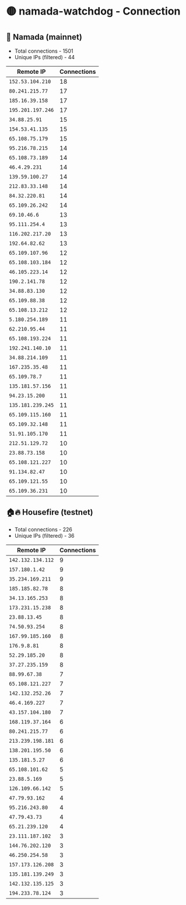 # 🟡 namada-watchdog - Connection

## 🚀 Namada (mainnet)
- Total connections - 1501
- Unique IPs (filtered) - 44

| Remote IP | Connections |
|-----------|-------------|
| `152.53.104.210` | 18 |
| `80.241.215.77` | 17 |
| `185.16.39.158` | 17 |
| `195.201.197.246` | 17 |
| `34.88.25.91` | 15 |
| `154.53.41.135` | 15 |
| `65.108.75.179` | 15 |
| `95.216.78.215` | 14 |
| `65.108.73.189` | 14 |
| `46.4.29.231` | 14 |
| `139.59.100.27` | 14 |
| `212.83.33.148` | 14 |
| `84.32.220.81` | 14 |
| `65.109.26.242` | 14 |
| `69.10.46.6` | 13 |
| `95.111.254.4` | 13 |
| `116.202.217.20` | 13 |
| `192.64.82.62` | 13 |
| `65.109.107.96` | 12 |
| `65.108.103.184` | 12 |
| `46.105.223.14` | 12 |
| `190.2.141.78` | 12 |
| `34.88.83.130` | 12 |
| `65.109.88.38` | 12 |
| `65.108.13.212` | 12 |
| `5.180.254.189` | 11 |
| `62.210.95.44` | 11 |
| `65.108.193.224` | 11 |
| `192.241.140.10` | 11 |
| `34.88.214.109` | 11 |
| `167.235.35.48` | 11 |
| `65.109.78.7` | 11 |
| `135.181.57.156` | 11 |
| `94.23.15.200` | 11 |
| `135.181.239.245` | 11 |
| `65.109.115.160` | 11 |
| `65.109.32.148` | 11 |
| `51.91.105.170` | 11 |
| `212.51.129.72` | 10 |
| `23.88.73.158` | 10 |
| `65.108.121.227` | 10 |
| `91.134.82.47` | 10 |
| `65.109.121.55` | 10 |
| `65.109.36.231` | 10 |

## 🏠🔥 Housefire (testnet)

- Total connections - 226
- Unique IPs (filtered) - 36

| Remote IP | Connections |
|-----------|-------------|
| `142.132.134.112` | 9 |
| `157.180.1.42` | 9 |
| `35.234.169.211` | 9 |
| `185.185.82.78` | 8 |
| `34.13.165.253` | 8 |
| `173.231.15.238` | 8 |
| `23.88.13.45` | 8 |
| `74.50.93.254` | 8 |
| `167.99.185.160` | 8 |
| `176.9.8.81` | 8 |
| `52.29.185.20` | 8 |
| `37.27.235.159` | 8 |
| `88.99.67.38` | 7 |
| `65.108.121.227` | 7 |
| `142.132.252.26` | 7 |
| `46.4.169.227` | 7 |
| `43.157.104.180` | 7 |
| `168.119.37.164` | 6 |
| `80.241.215.77` | 6 |
| `213.239.198.181` | 6 |
| `138.201.195.50` | 6 |
| `135.181.5.27` | 6 |
| `65.108.101.62` | 5 |
| `23.88.5.169` | 5 |
| `126.109.66.142` | 5 |
| `47.79.93.162` | 4 |
| `95.216.243.80` | 4 |
| `47.79.43.73` | 4 |
| `65.21.239.120` | 4 |
| `23.111.187.102` | 3 |
| `144.76.202.120` | 3 |
| `46.250.254.58` | 3 |
| `157.173.126.208` | 3 |
| `135.181.139.249` | 3 |
| `142.132.135.125` | 3 |
| `194.233.78.124` | 3 |

